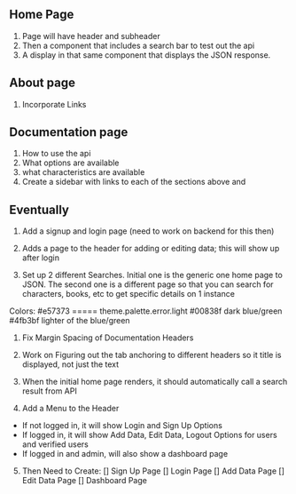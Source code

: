 ## Home Page
1. Page will have header and subheader
2. Then a component that includes a search bar to test out the api
3. A display in that same component that displays the JSON response.


## About page
1. Incorporate Links


## Documentation page
1. How to use the api
2. What options are available
3. what characteristics are available
4. Create a sidebar with links to each of the sections above and



## Eventually
1. Add a signup and login page (need to work on backend for this then)
2. Adds a page to the header for adding or editing data; this will show up after login


1. Set up 2 different Searches. Initial one is the generic one home page to JSON. The second one is a different page so that you can search for characters, books, etc to get specific details on 1 instance



Colors: 
#e57373 ===== theme.palette.error.light
#00838f dark blue/green
#4fb3bf lighter of the blue/green


1. Fix Margin Spacing of Documentation Headers
2. Work on Figuring out the tab anchoring to different headers so it title is displayed, not just the text


3. When the initial home page renders, it should automatically call a search result from API

4. Add a Menu to the Header
- If not logged in, it will show Login and Sign Up Options
- If logged in, it will show Add Data, Edit Data, Logout Options for users and verified users
- If logged in and admin, will also show a dashboard page

5. Then Need to Create:
[] Sign Up Page
[] Login Page
[] Add Data Page
[] Edit Data Page
[] Dashboard Page